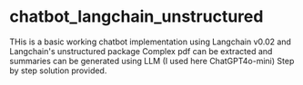 # chatbot_langchain_unstructured

THis is a basic working chatbot implementation using Langchain v0.02 and Langchain's unstructured package
Complex pdf can be extracted and summaries can be generated using LLM (I used here ChatGPT4o-mini)
Step by step solution provided.
